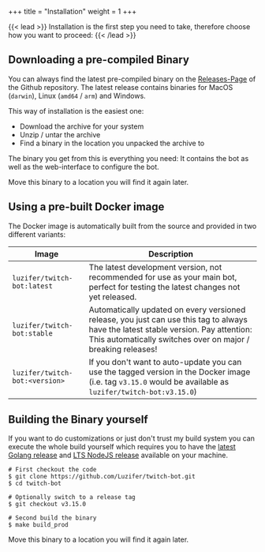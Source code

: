+++
title = "Installation"
weight = 1
+++

{{< lead >}}
Installation is the first step you need to take, therefore choose how you want to proceed:
{{< /lead >}}

## Downloading a pre-compiled Binary

You can always find the latest pre-compiled binary on the [Releases-Page](https://github.com/Luzifer/twitch-bot/releases) of the Github repository. The latest release contains binaries for MacOS (`darwin`), Linux (`amd64` / `arm`) and Windows.

This way of installation is the easiest one:

- Download the archive for your system
- Unzip / untar the archive
- Find a binary in the location you unpacked the archive to

The binary you get from this is everything you need: It contains the bot as well as the web-interface to configure the bot.

Move this binary to a location you will find it again later.

## Using a pre-built Docker image

The Docker image is automatically built from the source and provided in two different variants:

| Image | Description |
| ----- | ----------- |
| `luzifer/twitch-bot:latest` | The latest development version, not recommended for use as your main bot, perfect for testing the latest changes not yet released. |
| `luzifer/twitch-bot:stable` | Automatically updated on every versioned release, you just can use this tag to always have the latest stable version. Pay attention: This automatically switches over on major / breaking releases! |
| `luzifer/twitch-bot:<version>` | If you don't want to auto-update you can use the tagged version in the Docker image (i.e. tag `v3.15.0` would be available as `luzifer/twitch-bot:v3.15.0`) |

## Building the Binary yourself

If you want to do customizations or just don't trust my build system you can execute the whole build yourself which requires you to have the [latest Golang release](https://go.dev/dl/) and [LTS NodeJS release](https://nodejs.org/en) available on your machine.

```console
# First checkout the code
$ git clone https://github.com/Luzifer/twitch-bot.git
$ cd twitch-bot

# Optionally switch to a release tag
$ git checkout v3.15.0

# Second build the binary
$ make build_prod
```

Move this binary to a location you will find it again later.
